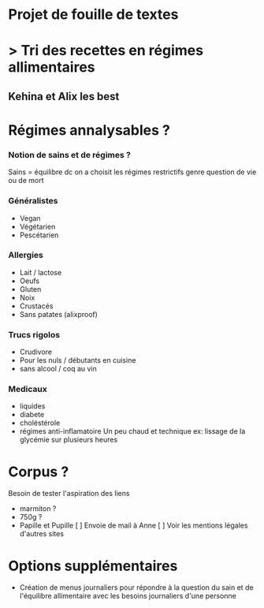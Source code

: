 
# Projet de fouille de textes
# > Tri des recettes en régimes allimentaires 
## Kehina et Alix les best 



# Régimes annalysables ? 

### Notion de sains et de régimes ? 
Sains = équilibre 
dc on a choisit les régimes restrictifs 
genre question de vie ou de mort 
 

### Généralistes 
- Vegan 
- Végétarien 
- Pescétarien 

### Allergies
- Lait / lactose 
- Oeufs 
- Gluten 
- Noix 
- Crustacés
- Sans patates (alixproof)

### Trucs rigolos 
- Crudivore 
- Pour les nuls / débutants en cuisine
- sans alcool / coq au vin  

### Medicaux 
- liquides 
- diabete
- choléstérole 
- régimes anti-inflamatoire 
Un peu chaud et technique 
ex: lissage de la glycémie sur plusieurs heures 


# Corpus ? 
Besoin de tester l'aspiration des liens 
- marmiton ? 
- 750g ?
- Papille et Pupille 
[ ] Envoie de mail à Anne
[ ] Voir les mentions légales d'autres sites 



# Options supplémentaires 
- Création de menus journaliers pour répondre à la question du sain et de l'équilibre allimentaire avec les besoins journaliers d'une personne 

